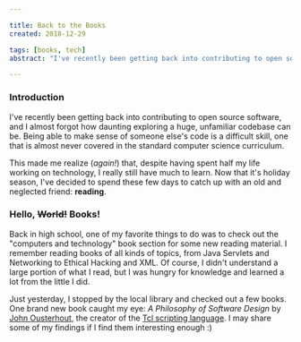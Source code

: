 ```yaml
---

title: Back to the Books
created: 2018-12-29

tags: [books, tech]
abstract: "I've recently been getting back into contributing to open source software, and I almost forgot how daunting exploring a huge, unfamiliar codebase can be."

---
```


### Introduction

I've recently been getting back into contributing to open source software, and
I almost forgot how daunting exploring a huge, unfamiliar codebase can be.
Being able to make sense of someone else's code is a difficult skill, one that
is almost never covered in the standard computer science curriculum.

This made me realize (*again!*) that, despite having spent half my life working
on technology, I really still have much to learn. Now that it's holiday season,
I've decided to spend these few days to catch up with an old and neglected
friend: **reading**.


### Hello, <s>World!</s> Books!

Back in high school, one of my favorite things to do was to check out the
"computers and technology" book section for some new reading material. I
remember reading books of all kinds of topics, from Java Servlets and
Networking to Ethical Hacking and XML. Of course, I didn't understand a large
portion of what I read, but I was hungry for knowledge and learned a lot
from the little I did.

Just yesterday, I stopped by the local library and checked out a few books. One
brand new book caught my eye: *A Philosophy of Software Design* by 
[John Ousterhout](https://en.wikipedia.org/wiki/John_Ousterhout), the creator of the 
[Tcl scripting language](https://en.wikipedia.org/wiki/Tcl).
I may share some of my findings if I find them interesting enough :)
